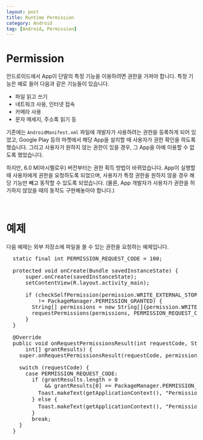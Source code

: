 ```yaml
---
layout: post
title: Runtime Permission
category: Android
tag: [Android, Permission]
---
```

# Permission

안드로이드에서 App이 단말의 특정 기능을 이용하려면 권한을 가져야 합니다. 특정 기능은 예로 들어
다음과 같은 기능들이 있습니다.

* 파일 읽고 쓰기
* 네트워크 사용, 인터넷 접속
* 카메라 사용
* 문자 메세지, 주소록 읽기 등

기존에는 `AndroidManifest.xml` 파일에 개발자가 사용하려는 권한을 등록하게 되어 있었고,
Google Play 등의 마켓에서 해당 App을 설치할 때 사용자가 권한 확인을 하도록 했습니다.
그리고 사용자가 원하지 않는 권한이 있을 경우, 그 App을 아예 이용할 수 없도록 했었습니다.

하지만, 6.0 M(마시멜로우) 버전부터는 권한 획득 방법이 바뀌었습니다. App이 실행할 때 사용자에게
권한을 요청하도록 되었으며, 사용자가 특정 권한을 원하지 않을 경우 해당 기능만 빼고 동작할 수 있도록
되었습니다. (물론, App 개발자가 사용자가 권한을 허가하지 않았을 때의 동작도 구현해놓아야 합니다.)

<br>

# 예제

다음 예제는 외부 저장소에 파일을 쓸 수 있는 권한을 요청하는 예제입니다.

<pre class="prettyprint">
  static final int PERMISSION_REQUEST_CODE = 100;

  protected void onCreate(Bundle savedInstanceState) {
      super.onCreate(savedInstanceState);
      setContentView(R.layout.activity_main);

      if (checkSelfPermission(permission.WRITE_EXTERNAL_STORAGE)
          != PackageManager.PERMISSION_GRANTED) {
        String[] permissions = new String[]{permission.WRITE_EXTERNAL_STORAGE};
        requestPermissions(permissions, PERMISSION_REQUEST_CODE);
      }
  }

  @Override
  public void onRequestPermissionsResult(int requestCode, String permissions[],
      int[] grantResults) {
    super.onRequestPermissionsResult(requestCode, permissions, grantResults);

    switch (requestCode) {
      case PERMISSION_REQUEST_CODE:
        if (grantResults.length > 0
            && grantResults[0] == PackageManager.PERMISSION_GRANTED) {
          Toast.makeText(getApplicationContext(), "Permission 완료", Toast.LENGTH_SHORT).show();
        } else {
          Toast.makeText(getApplicationContext(), "Permission 실패", Toast.LENGTH_SHORT).show();
        }
        break;
    }
  }
</pre>